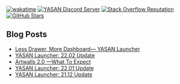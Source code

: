 [![wakatime](https://wakatime.com/badge/user/4e46b857-e471-4180-b789-44e714acaeb2.svg)](https://wakatime.com/@4e46b857-e471-4180-b789-44e714acaeb2)
[![YASAN Discord Server](https://img.shields.io/discord/552160677872271361?label=YASAN%20Discord%20Server)](https://discord.com/invite/htPzqAU)
[![Stack Overflow Reputation](https://img.shields.io/stackexchange/stackoverflow/r/10406881?label=Stack%20Overflow%20Reputation)](https://stackoverflow.com/users/10406881/yasan)
[![GitHub Stars](https://img.shields.io/github/stars/yasandev?affiliations=OWNER&label=GitHub%20Stars)](https://github.com/yasandev)

## Blog Posts
<!-- BLOG-POST-LIST:START -->
- [Less Drawer, More Dashboard— YASAN Launcher](https://yasandev.medium.com/less-drawer-more-dashboard-yasan-launcher-34caf70504ba?source=rss-fcea725800bc------2)
- [YASAN Launcher: 22.02 Update](https://yasandev.medium.com/yasan-launcher-22-02-update-2507d3f40bf2?source=rss-fcea725800bc------2)
- [Artwalls 2.0 —What To Expect](https://yasandev.medium.com/artwalls-2-0-what-to-expect-2016c23d572e?source=rss-fcea725800bc------2)
- [YASAN Launcher: 22.01 Update](https://yasandev.medium.com/yasan-launcher-22-01-update-b62bc053e2cf?source=rss-fcea725800bc------2)
- [YASAN Launcher: 21.12 Update](https://yasandev.medium.com/yasan-launcher-21-12-cf6000ff814?source=rss-fcea725800bc------2)
<!-- BLOG-POST-LIST:END -->
